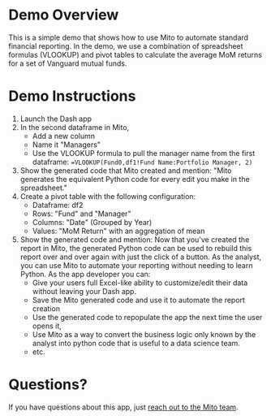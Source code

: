 # Demo Overview

This is a simple demo that shows how to use Mito to automate standard financial reporting. In the demo, we use a combination of spreadsheet formulas (VLOOKUP) and pivot tables to calculate the average MoM returns for a set of Vanguard mutual funds. 

# Demo Instructions

1. Launch the Dash app
2. In the second dataframe in Mito, 
    * Add a new column
    * Name it "Managers"
    * Use the VLOOKUP formula to pull the manager name from the first dataframe: `=VLOOKUP(Fund0,df1!Fund Name:Portfolio Manager, 2)`
3. Show the generated code that Mito created and mention: "Mito generates the equivalent Python code for every edit you make in the spreadsheet."
4. Create a pivot table with the following configuration:
    * Dataframe: df2
    * Rows: "Fund" and "Manager"
    * Columns: "Date" (Grouped by Year)
    * Values: "MoM Return" with an aggregation of mean
5. Show the generated code and mention: Now that you've created the report in Mito, the generated Python code can be used to rebuild this report over and over again with just the click of a button. As the analyst, you can use Mito to automate your reporting without needing to learn Python. As the app developer you can:
    * Give your users full Excel-like ability to customize/edit their data without leaving your Dash app.
    * Save the Mito generated code and use it to automate the report creation
    * Use the generated code to repopulate the app the next time the user opens it, 
    * Use Mito as a way to convert the business logic only known by the analyst into python code that is useful to a data science team.
    * etc.

# Questions?

If you have questions about this app, just [reach out to the Mito team](mailto:founders@sagacollab.com).